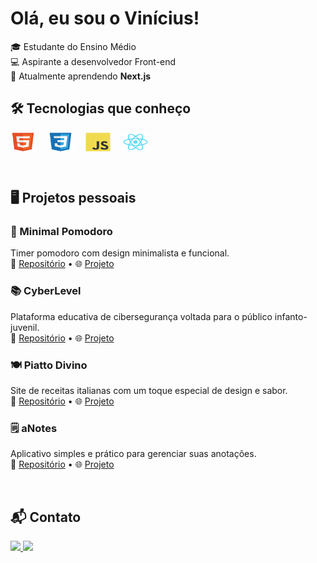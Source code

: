 # Olá, eu sou o Vinícius!

🎓 Estudante do Ensino Médio  
💻 Aspirante a desenvolvedor Front-end  
🚀 Atualmente aprendendo **Next.js**


## 🛠️ Tecnologias que conheço

<div style="display: flex; gap: 20px;">
  <img alt="HTML5" height="30" width="40" src="https://raw.githubusercontent.com/devicons/devicon/master/icons/html5/html5-original.svg">
  <img alt="CSS3" height="30" width="40" src="https://raw.githubusercontent.com/devicons/devicon/master/icons/css3/css3-original.svg">
  <img alt="JavaScript" height="30" width="40" src="https://raw.githubusercontent.com/devicons/devicon/master/icons/javascript/javascript-original.svg">
  <img alt="React" height="30" width="40" src="https://raw.githubusercontent.com/devicons/devicon/master/icons/react/react-original.svg">
</div>

&nbsp;

## 🖥️ Projetos pessoais

### 🍅 Minimal Pomodoro  
Timer pomodoro com design minimalista e funcional.  
🔗 [Repositório](https://github.com/vinimagaa/minimal-pomodoro) • 🌐 [Projeto](https://minimalpomodoro.vercel.app)

### 📚 CyberLevel  
Plataforma educativa de cibersegurança voltada para o público infanto-juvenil.  
🔗 [Repositório](https://github.com/vinimagaa/cyberlevel) • 🌐 [Projeto](https://cyberlevel.vercel.app)

### 🍽️ Piatto Divino  
Site de receitas italianas com um toque especial de design e sabor.  
🔗 [Repositório](https://github.com/vinimagaa/piatto-divino) • 🌐 [Projeto](https://piatto-divino.vercel.app)

### 🗒️ aNotes  
Aplicativo simples e prático para gerenciar suas anotações.  
🔗 [Repositório](https://github.com/ViniMagaa/anotes) • 🌐 [Projeto](https://vinimagaa-anotes.vercel.app)

&nbsp;

## 📬 Contato

<div>
  <a href="mailto:vinisantos2008vs@gmail.com" target="_blank">
    <img src="https://img.shields.io/badge/-Gmail-%23333?style=for-the-badge&logo=gmail&logoColor=white">
  </a>
  <a href="#" target="_blank">
    <img src="https://img.shields.io/badge/-LinkedIn-%230077B5?style=for-the-badge&logo=linkedin&logoColor=white">
  </a>
</div>
